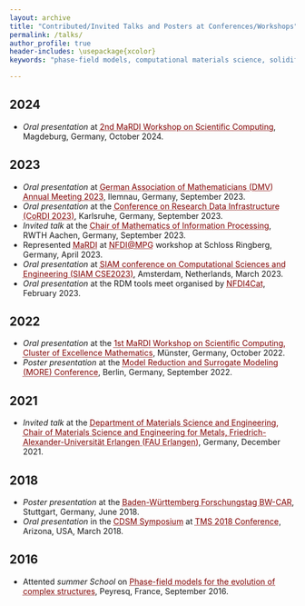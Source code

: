 ```yaml
---
layout: archive
title: "Contributed/Invited Talks and Posters at Conferences/Workshops"
permalink: /talks/
author_profile: true
header-includes: \usepackage{xcolor}
keywords: "phase-field models, computational materials science, solidification microstructures"

---
```

## 2024
* *Oral presentation* at <a href="https://indico3.mpi-magdeburg.mpg.de/event/42/" style="color: #800000; text-decoration: underline;text-decoration-style: dotted;">2nd MaRDI Workshop on Scientific Computing</a>, Magdeburg, Germany, October 2024.

## 2023
* *Oral presentation* at <a href="https://www.tu-ilmenau.de/dmv2023" style="color: #800000; text-decoration: underline;text-decoration-style: dotted;">German Association of Mathematicians (DMV) Annual Meeting 2023</a>, Ilemnau, Germany, September 2023. 
* *Oral presentation* at the <a href="https://www.nfdi.de/cordi-2023/" style="color: #800000; text-decoration: underline;text-decoration-style: dotted;">Conference on Research Data Infrastructure (CoRDI 2023)</a>, Karlsruhe, Germany, September 2023.
* *Invited talk* at the <a href="https://www.mathc.rwth-aachen.de/en/home/home/" style="color: #800000; text-decoration: underline;text-decoration-style: dotted;">Chair of Mathematics of Information Processing</a>, RWTH Aachen, Germany, September 2023. 
* Represented <a href="https://www.mardi4nfdi.de/" style="color: #800000; text-decoration: underline;text-decoration-style: dotted;">MaRDI</a> at <a href="https://indico3.mpi-magdeburg.mpg.de/event/31/" style="color: #800000; text-decoration: underline;text-decoration-style: dotted;">NFDI@MPG</a> workshop at Schloss Ringberg, Germany, April 2023.
* *Oral presentation* at <a href="https://www.siam.org/conferences/cm/conference/cse23" style="color: #800000; text-decoration: underline;text-decoration-style: dotted;">SIAM conference on Computational Sciences and Engineering (SIAM CSE2023)</a>, Amsterdam, Netherlands, March 2023.
* *Oral presentation* at the RDM tools meet organised by <a href="https://nfdi4cat.org/en/" style="color: #800000; text-decoration: underline;text-decoration-style: dotted;">NFDI4Cat</a>, February 2023. 

## 2022
* *Oral presentation* at the <a href="https://workshop.mardi.ovh/" style="color: #800000; text-decoration: underline;text-decoration-style: dotted;">1st MaRDI Workshop on Scientific Computing, Cluster of Excellence Mathematics</a>, Münster, Germany, October 2022.
*  *Poster presentation* at the <a href="https://more.sciencesconf.org/" style="color: #800000; text-decoration: underline;text-decoration-style: dotted;">Model Reduction and Surrogate Modeling (MORE) Conference</a>, Berlin, Germany, September 2022.

## 2021

* *Invited talk* at the <a href="https://www.wtm.tf.fau.de/" style="color: #800000; text-decoration: underline;text-decoration-style: dotted;">Department of Materials Science and Engineering,  Chair of Materials Science and Engineering for Metals,  Friedrich-Alexander-Universität Erlangen (FAU Erlangen)</a>, Germany, December 2021.

## 2018
* *Poster presentation* at the <a href=" https://www.bwstiftung.de/de/bereiche-programme/forschung/forschungstag" style="color: #800000; text-decoration: underline;text-decoration-style: dotted;">Baden-Württemberg Forschungstag BW-CAR</a>, Stuttgart, Germany, June 2018.
* *Oral presentation* in the <a href="https://www.tms.org/TMS2018/Programming/CDSM2018/TMS2018/Programming/CDSM_2018.aspx?hkey=33aa6ebb-b033-48e7-99a0-bc728bd1c570" style="color: #800000; text-decoration: underline;text-decoration-style: dotted;">CDSM Symposium</a> at <a href="https://www.tms.org/TMS2018/TMS2018/default.aspx" style="color: #800000; text-decoration: underline;text-decoration-style: dotted;">TMS 2018 Conference</a>, Arizona, USA, March 2018.

## 2016    
* Attented *summer School* on <a href="https://pmc.polytechnique.fr/~mp/PFschool2016.html" style="color: #800000; text-decoration: underline;text-decoration-style: dotted;">Phase-field models for the evolution of complex structures</a>, Peyresq, France, September 2016.
